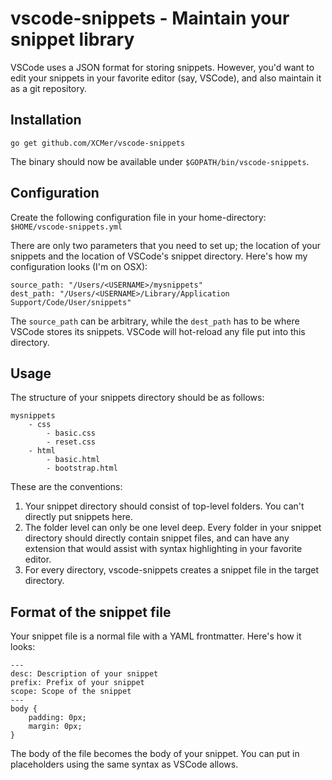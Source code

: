 # vscode-snippets - Maintain your snippet library

VSCode uses a JSON format for storing snippets. However, you'd want to edit your snippets in your favorite editor (say, VSCode), and also maintain it as a git repository.

## Installation

```
go get github.com/XCMer/vscode-snippets
```

The binary should now be available under `$GOPATH/bin/vscode-snippets`.

## Configuration

Create the following configuration file in your home-directory: `$HOME/vscode-snippets.yml`

There are only two parameters that you need to set up; the location of your snippets and the location of VSCode's snippet directory. Here's how my configuration looks (I'm on OSX):

```
source_path: "/Users/<USERNAME>/mysnippets"
dest_path: "/Users/<USERNAME>/Library/Application Support/Code/User/snippets"
```

The `source_path` can be arbitrary, while the `dest_path` has to be where VSCode stores its snippets. VSCode will hot-reload any file put into this directory.

## Usage

The structure of your snippets directory should be as follows:

```
mysnippets
    - css
        - basic.css
        - reset.css
    - html
        - basic.html
        - bootstrap.html
```

These are the conventions:
1. Your snippet directory should consist of top-level folders. You can't directly put snippets here.
1. The folder level can only be one level deep. Every folder in your snippet directory should directly contain snippet files, and can have any extension that would assist with syntax highlighting in your favorite editor.
1. For every directory, vscode-snippets creates a snippet file in the target directory.

## Format of the snippet file

Your snippet file is a normal file with a YAML frontmatter. Here's how it looks:

````
---
desc: Description of your snippet
prefix: Prefix of your snippet
scope: Scope of the snippet
---
body {
    padding: 0px;
    margin: 0px;
}
````

The body of the file becomes the body of your snippet. You can put in placeholders using the same syntax as VSCode allows.
